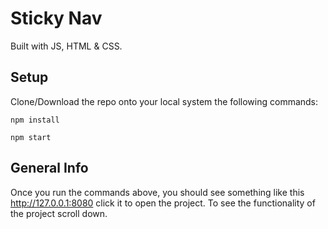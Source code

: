 # Sticky Nav
Built with JS, HTML & CSS.

## Setup
Clone/Download the repo onto your local system the following commands:
```
npm install
```
```
npm start
```
## General Info
Once you run the commands above, you should see something like this http://127.0.0.1:8080 click it to open the project.
To see the functionality of the project scroll down.
